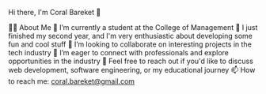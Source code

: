 Hi there, I'm Coral Bareket 👋

👨‍💻 About Me
🔭 I’m currently a student at the College of Management
🌱 I just finished my second year, and I'm very enthusiastic about developing some fun and cool stuff
👯 I’m looking to collaborate on interesting projects in the tech industry
🤔 I’m eager to connect with professionals and explore opportunities in the industry
💬 Feel free to reach out if you'd like to discuss web development, software engineering, or my educational journey
📫 How to reach me: coral.bareket@gmail.com

<!---
CoralBareket/CoralBareket is a ✨ special ✨ repository because its `README.md` (this file) appears on your GitHub profile.
You can click the Preview link to take a look at your changes.
--->
